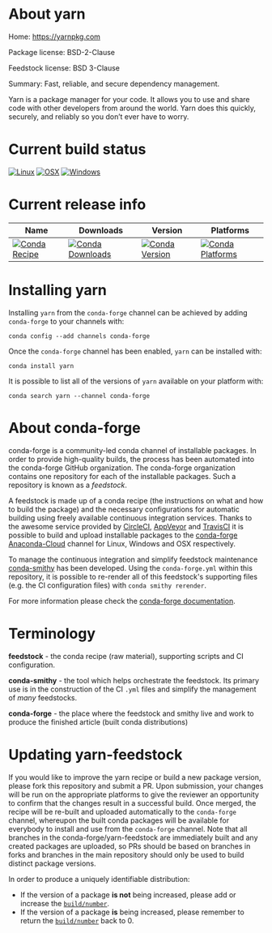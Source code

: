 About yarn
==========

Home: https://yarnpkg.com

Package license: BSD-2-Clause

Feedstock license: BSD 3-Clause

Summary: Fast, reliable, and secure dependency management.

Yarn is a package manager for your code. It allows you to use and share
code with other developers from around the world. Yarn does this
quickly, securely, and reliably so you don’t ever have to worry.


Current build status
====================

[![Linux](https://img.shields.io/circleci/project/github/conda-forge/yarn-feedstock/master.svg?label=Linux)](https://circleci.com/gh/conda-forge/yarn-feedstock)
[![OSX](https://img.shields.io/travis/conda-forge/yarn-feedstock/master.svg?label=macOS)](https://travis-ci.org/conda-forge/yarn-feedstock)
[![Windows](https://img.shields.io/appveyor/ci/conda-forge/yarn-feedstock/master.svg?label=Windows)](https://ci.appveyor.com/project/conda-forge/yarn-feedstock/branch/master)

Current release info
====================

| Name | Downloads | Version | Platforms |
| --- | --- | --- | --- |
| [![Conda Recipe](https://img.shields.io/badge/recipe-yarn-green.svg)](https://anaconda.org/conda-forge/yarn) | [![Conda Downloads](https://img.shields.io/conda/dn/conda-forge/yarn.svg)](https://anaconda.org/conda-forge/yarn) | [![Conda Version](https://img.shields.io/conda/vn/conda-forge/yarn.svg)](https://anaconda.org/conda-forge/yarn) | [![Conda Platforms](https://img.shields.io/conda/pn/conda-forge/yarn.svg)](https://anaconda.org/conda-forge/yarn) |

Installing yarn
===============

Installing `yarn` from the `conda-forge` channel can be achieved by adding `conda-forge` to your channels with:

```
conda config --add channels conda-forge
```

Once the `conda-forge` channel has been enabled, `yarn` can be installed with:

```
conda install yarn
```

It is possible to list all of the versions of `yarn` available on your platform with:

```
conda search yarn --channel conda-forge
```


About conda-forge
=================

conda-forge is a community-led conda channel of installable packages.
In order to provide high-quality builds, the process has been automated into the
conda-forge GitHub organization. The conda-forge organization contains one repository
for each of the installable packages. Such a repository is known as a *feedstock*.

A feedstock is made up of a conda recipe (the instructions on what and how to build
the package) and the necessary configurations for automatic building using freely
available continuous integration services. Thanks to the awesome service provided by
[CircleCI](https://circleci.com/), [AppVeyor](https://www.appveyor.com/)
and [TravisCI](https://travis-ci.org/) it is possible to build and upload installable
packages to the [conda-forge](https://anaconda.org/conda-forge)
[Anaconda-Cloud](https://anaconda.org/) channel for Linux, Windows and OSX respectively.

To manage the continuous integration and simplify feedstock maintenance
[conda-smithy](https://github.com/conda-forge/conda-smithy) has been developed.
Using the ``conda-forge.yml`` within this repository, it is possible to re-render all of
this feedstock's supporting files (e.g. the CI configuration files) with ``conda smithy rerender``.

For more information please check the [conda-forge documentation](https://conda-forge.org/docs/).

Terminology
===========

**feedstock** - the conda recipe (raw material), supporting scripts and CI configuration.

**conda-smithy** - the tool which helps orchestrate the feedstock.
                   Its primary use is in the construction of the CI ``.yml`` files
                   and simplify the management of *many* feedstocks.

**conda-forge** - the place where the feedstock and smithy live and work to
                  produce the finished article (built conda distributions)


Updating yarn-feedstock
=======================

If you would like to improve the yarn recipe or build a new
package version, please fork this repository and submit a PR. Upon submission,
your changes will be run on the appropriate platforms to give the reviewer an
opportunity to confirm that the changes result in a successful build. Once
merged, the recipe will be re-built and uploaded automatically to the
`conda-forge` channel, whereupon the built conda packages will be available for
everybody to install and use from the `conda-forge` channel.
Note that all branches in the conda-forge/yarn-feedstock are
immediately built and any created packages are uploaded, so PRs should be based
on branches in forks and branches in the main repository should only be used to
build distinct package versions.

In order to produce a uniquely identifiable distribution:
 * If the version of a package **is not** being increased, please add or increase
   the [``build/number``](https://conda.io/docs/user-guide/tasks/build-packages/define-metadata.html#build-number-and-string).
 * If the version of a package **is** being increased, please remember to return
   the [``build/number``](https://conda.io/docs/user-guide/tasks/build-packages/define-metadata.html#build-number-and-string)
   back to 0.
